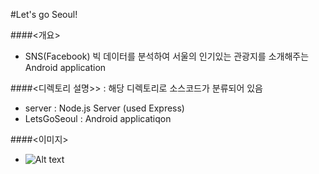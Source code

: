 ﻿#Let's go Seoul!

####<개요>
- SNS(Facebook) 빅 데이터를 분석하여 서울의 인기있는 관광지를 소개해주는 Android application


####<디렉토리 설명>> : 해당 디렉토리로 소스코드가 분류되어 있음
- server : Node.js Server (used Express)
- LetsGoSeoul : Android applicatiqon</h4>


####<이미지>
- ![Alt text](C:\Users\test\Desktop\finalProject\icon_img.jpg)




